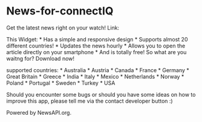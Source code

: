 # News-for-connectIQ

Get the latest news right on your watch!
Link: <add url here>

This Widget:
    * Has a simple and responsive design
    * Supports almost 20 different countries! 
    * Updates the news hourly
    * Allows you to open the article directly on your smartphone
    * And is totally free!
So what are you waitng for? Download now!

supported countries:
    * Australia
    * Austria
    * Canada
    * France
    * Germany
    * Great Britain
    * Greece
    * India
    * Italy
    * Mexico
    * Netherlands
    * Norway
    * Poland
    * Portugal
    * Sweden
    * Turkey
    * USA

Should you encounter some bugs or should you have some ideas on how to improve this app, please tell me via the contact developer button :)

Powered by NewsAPI.org.
